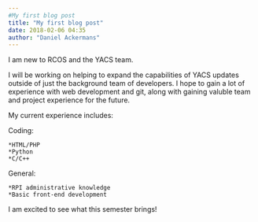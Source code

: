 ```yaml
---
#My first blog post
title: "My first blog post"
date: 2018-02-06 04:35
author: "Daniel Ackermans"
---
```


I am new to RCOS and the YACS team.

I will be working on helping to expand the capabilities of YACS updates outside of just the background team of developers. I hope to gain a lot of experience with web development and git, along with gaining valuble team and project experience for the future.

My current experience includes:

Coding:

	*HTML/PHP
	*Python
	*C/C++

General:

	*RPI administrative knowledge
	*Basic front-end development

I am excited to see what this semester brings!
